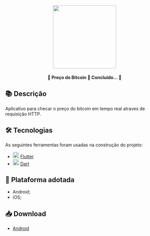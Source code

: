 <h1 align="center">
   <img src="https://firebasestorage.googleapis.com/v0/b/apostas-e1af2.appspot.com/o/flutter%2Fpreco_bitcoin.PNG?alt=media&token=b4222ebc-615b-4ec6-b800-59d842ed9d5a" width="200">
</h1>

<h4 align="center"> 
	🚧 Preço do Bitcoin 🚀 Concluido...  🚧
</h4>

## 📚 Descrição

Aplicativo para checar o preço do bitcoin em tempo real atraves de requisição HTTP.

## 🛠 Tecnologias

As seguintes ferramentas foram usadas na construção do projeto:

- <img src="https://cdn.jsdelivr.net/gh/devicons/devicon/icons/flutter/flutter-original.svg" height="20" width="20"/> [Flutter](https://flutter.dev/?gclid=Cj0KCQjwkbuKBhDRARIsAALysV4sMSKWcOxrlBmdtlCcf3MAfNdH1ehbbWi6ZjjjdypPLsSvdTFiqOYaAon3EALw_wcB&gclsrc=aw.ds)
- <img src="https://cdn.jsdelivr.net/gh/devicons/devicon/icons/dart/dart-original.svg" height="20" width="20"/> [Dart](https://dart.dev/)

## 📱 Plataforma adotada

  - Android;
  - iOS;

## 📥 Download

  - [Android](https://drive.google.com/file/d/13J4OLahnamhkl9e6Qpa2faOqVzbxWliS/view?usp=sharing)
